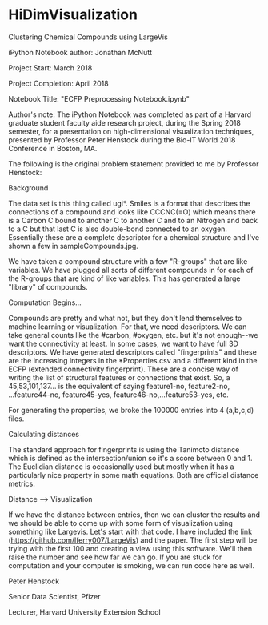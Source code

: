 # HiDimVisualization

Clustering Chemical Compounds using LargeVis

iPython Notebook author: Jonathan McNutt

Project Start: March 2018

Project Completion: April 2018

Notebook Title: "ECFP Preprocessing Notebook.ipynb"

Author's note: The iPython Notebook was completed as part of a Harvard graduate student faculty aide research project, during the Spring 2018 semester, for a presentation on high-dimensional visualization techniques, presented by Professor Peter Henstock during the Bio-IT World 2018 Conference in Boston, MA.

The following is the original problem statement provided to me by Professor Henstock:

Background

The data set is this thing called ugi*.  Smiles is a format that
describes the connections of a compound and looks like CCCNC(=O) which
means there is a Carbon C bound to another C to another C and to an
Nitrogen and back to a C but that last C is also double-bond connected
to an oxygen.  Essentially these are a complete descriptor for a
chemical structure and I've shown a few in sampleCompounds.jpg.

We have taken a compound structure with a few "R-groups" that are like
variables.  We have plugged all sorts of different compounds in for
each of the R-groups that are kind of like variables.  This has
generated a large "library" of compounds.

Computation Begins...

Compounds are pretty and what not, but they don't lend themselves to
machine learning or visualization.  For that, we need descriptors.  We
can take general counts like the #carbon, #oxygen, etc. but it's not
enough--we want the connectivity at least.  In some cases, we want to
have full 3D descriptors.  We have generated descriptors called
"fingerprints" and these are the increasing integers in the
*Properties.csv and a different kind in the ECFP (extended
connectivity fingerprint).  These are a concise way of writing the
list of structural features or connections that exist.  So, a
45,53,101,137... is the equivalent of saying feature1-no, feature2-no,
...feature44-no, feature45-yes, feature46-no,...feature53-yes, etc.

For generating the properties, we broke the 100000 entries into 4
(a,b,c,d) files.

Calculating distances

The standard approach for fingerprints is using the Tanimoto distance
which is defined as the intersection/union so it's a score between 0
and 1.  The Euclidian distance is occasionally used but mostly when it
has a particularly nice property in some math equations.  Both are
official distance metrics.

Distance --> Visualization

If we have the distance between entries, then we can cluster the
results and we should be able to come up with some form of
visualization using something like Largevis.  Let's start with that
code.  I have included the link (https://github.com/lferry007/LargeVis) and the paper.  The first
step will be trying with the first 100 and creating a view using this
software.  We'll then raise the number and see how far we can go.  If
you are stuck for computation and your computer is smoking, we can run
code here as well.

Peter Henstock

Senior Data Scientist, Pfizer

Lecturer, Harvard University Extension School

